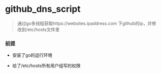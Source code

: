 # github_dns_script
> 通过go多线程获取https://websites.ipaddress.com 下github的ip，并修改到/etc/hosts文件里

### 前提

- 安装了go的运行环境

- 给了/etc/hosts所有用户组写的权限

